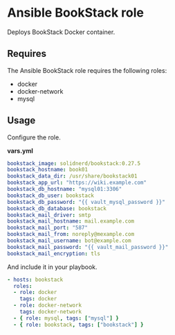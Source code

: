 # Ansible BookStack role

Deploys BookStack Docker container.

## Requires

The Ansible BookStack role requires the following roles:

* docker
* docker-network
* mysql

## Usage

Configure the role.

**vars.yml**

```yml
bookstack_image: solidnerd/bookstack:0.27.5
bookstack_hostname: book01
bookstack_data_dir: /usr/share/bookstack01
bookstack_app_url: "https://wiki.example.com"
bookstack_db_hostname: "mysql01:3306"
bookstack_db_user: bookstack
bookstack_db_password: "{{ vault_mysql_password }}"
bookstack_db_database: bookstack
bookstack_mail_driver: smtp
bookstack_mail_hostname: mail.example.com
bookstack_mail_port: "587"
bookstack_mail_from: noreply@mexample.com
bookstack_mail_username: bot@example.com
bookstack_mail_password: "{{ vault_mail_password }}"
bookstack_mail_encryption: tls
```

And include it in your playbook.

```yml
- hosts: bookstack
  roles:
  - role: docker
    tags: docker
  - role: docker-network
    tags: docker-network
  - { role: mysql, tags: ["mysql"] }
  - { role: bookstack, tags: ["bookstack"] }
```